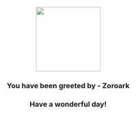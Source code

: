 <p align="center">
    <img src="https://raw.githubusercontent.com/PokeAPI/sprites/master/sprites/pokemon/571.png" width="150" height="150">
</p>
<h3 align="center">You have been greeted by - <b>Zoroark</b></h3>
<h3 align="center">Have a wonderful day!</h3>

